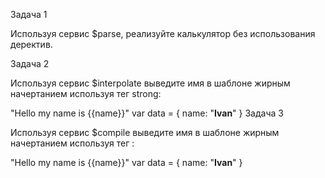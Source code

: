 Задача 1

Используя сервис $parse, реализуйте калькулятор без использования деректив.

Задача 2

Используя сервис $interpolate выведите имя в шаблоне жирным начертанием используя тег strong:

"Hello my name is {{name}}"
var data = { name: "<strong>Ivan</strong>" }
Задача 3

Используя сервис $compile выведите имя в шаблоне жирным начертанием используя тег :

 "Hello my name is {{name}}"
var data = { name: "<strong>Ivan</strong>" }